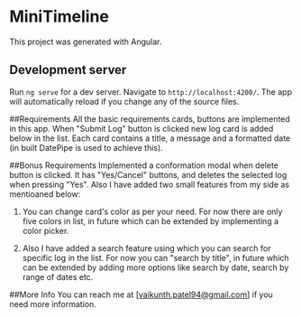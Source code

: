# MiniTimeline
This project was generated with Angular.

## Development server
Run `ng serve` for a dev server. Navigate to `http://localhost:4200/`. The app will automatically reload if you change any of the source files.

##Requirements 
All the basic requirements cards, buttons are implemented in this app. 
When "Submit Log" button is clicked new log card is added below in the list. 
Each card contains a title, a message and a formatted date (in built DatePipe is used to achieve this).

##Bonus Requirements
Implemented a conformation modal when delete button is clicked. It has "Yes/Cancel" buttons, and deletes the selected log when pressing "Yes". 
Also I have added two small features from my side as mentioaned below:

1. You can change card's color as per your need. For now there are only five colors in list, in future which can be extended by implementing a color picker.

2. Also I have added a search feature using which you can search for specific log in the list. For now you can "search by title", in future which can be extended by adding more options like search by date, search by range of dates etc.

##More Info
You can reach me at [vaikunth.patel94@gmail.com] if you need more information.
